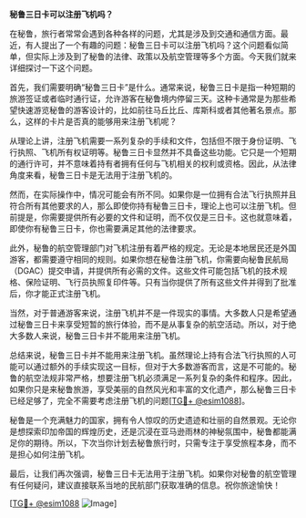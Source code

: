 **秘鲁三日卡可以注册飞机吗？**

在秘鲁，旅行者常常会遇到各种各样的问题，尤其是涉及到交通和通信方面。最近，有人提出了一个有趣的问题：秘鲁三日卡可以注册飞机吗？这个问题看似简单，但实际上涉及到了秘鲁的法律、政策以及航空管理等多个方面。今天我们就来详细探讨一下这个问题。

首先，我们需要明确“秘鲁三日卡”是什么。通常来说，秘鲁三日卡是指一种短期的旅游签证或者临时通行证，允许游客在秘鲁境内停留三天。这种卡通常是为那些希望快速游览秘鲁的游客设计的，比如前往马丘比丘、库斯科或者其他著名景点。那么，这样的卡片是否真的能够用来注册飞机呢？

从理论上讲，注册飞机需要一系列复杂的手续和文件，包括但不限于身份证明、飞行执照、飞机所有权证明等。秘鲁三日卡显然并不具备这些功能。它只是一个短期的通行许可，并不意味着持有者拥有任何与飞机相关的权利或资格。因此，从法律角度来看，秘鲁三日卡是无法用于注册飞机的。

然而，在实际操作中，情况可能会有所不同。如果你是一位拥有合法飞行执照并且符合所有其他要求的人，那么即使你持有秘鲁三日卡，理论上也可以注册飞机。但前提是，你需要提供所有必要的文件和证明，而不仅仅是三日卡。这也就意味着，即使你有秘鲁三日卡，你也需要满足其他的法律要求。

此外，秘鲁的航空管理部门对飞机注册有着严格的规定。无论是本地居民还是外国游客，都需要遵守相同的规则。如果你想在秘鲁注册飞机，你需要向秘鲁民航局（DGAC）提交申请，并提供所有必需的文件。这些文件可能包括飞机的技术规格、保险证明、飞行员执照复印件等。只有当你提供了所有这些文件并得到了批准后，你才能正式注册飞机。

当然，对于普通游客来说，注册飞机并不是一件现实的事情。大多数人只是希望通过秘鲁三日卡来享受短暂的旅行体验，而不是从事复杂的航空活动。所以，对于绝大多数人来说，秘鲁三日卡并不能用来注册飞机。

总结来说，秘鲁三日卡并不能用来注册飞机。虽然理论上持有合法飞行执照的人可能可以通过额外的手续实现这一目标，但对于大多数游客而言，这是不可能的。秘鲁的航空法规非常严格，想要注册飞机必须满足一系列复杂的条件和程序。因此，如果你只是来秘鲁旅游，享受美丽的自然风光和丰富的文化遗产，那么秘鲁三日卡已经足够了，完全不需要考虑注册飞机的问题[[TG💪+ @esim1088](https://t.me/s/esim1088)]。

秘鲁是一个充满魅力的国家，拥有令人惊叹的历史遗迹和壮丽的自然景观。无论你是想探索印加帝国的辉煌历史，还是沉浸在亚马逊雨林的神秘氛围中，秘鲁都能满足你的期待。所以，下次当你计划去秘鲁旅行时，只需专注于享受旅程本身，而不是担心如何注册飞机。

最后，让我们再次强调，秘鲁三日卡无法用于注册飞机。如果你对秘鲁的航空管理有任何疑问，建议直接联系当地的民航部门获取准确的信息。祝你旅途愉快！

[[TG💪+ @esim1088](https://t.me/s/esim1088) ![Image](https://i.postimg.cc/4NQfJmqS/Snipaste-2025-05-13-00-14-12.png)]